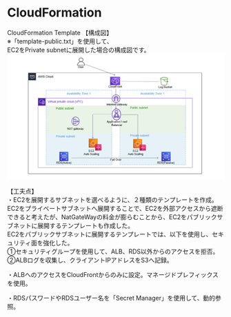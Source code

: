 # CloudFormation
CloudFormation Template
【構成図】<br>
※「template-public.txt」を使用して、<br>
  EC2をPrivate subnetに展開した場合の構成図です。
![configuration.png](configuration.png)

【工夫点】  
・EC2を展開するサブネットを選べるように、２種類のテンプレートを作成。  
  EC2をプライベートサブネットへ展開することで、EC2を外部アクセスから遮断できると考えたが、NatGateWayの料金が膨らむことから、EC2をパブリックサブネットに展開するテンプレートも作成した。  
  EC2をパブリックサブネットに展開するテンプレートでは、以下を使用し、セキュリティ面を強化した。  
  ①セキュリティグループを使用して、ALB、RDS以外からのアクセスを拒否。
  ②ALBログを収集し、クライアントIPアドレスをS3へ記録。  
  
・ALBへのアクセスをCloudFrontからのみに設定。マネージドプレフィックスを使用。  
  
・RDSパスワードやRDSユーザー名を「Secret Manager」を使用して、動的参照。